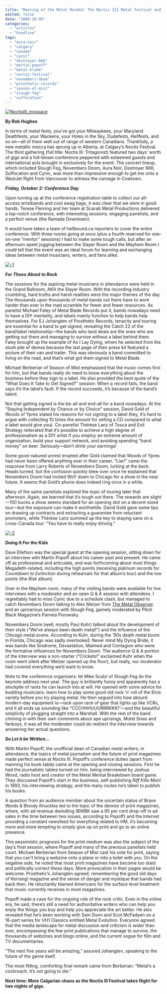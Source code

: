 ```yaml
---
title: "Meeting of the Metal Minded: The Noctis III Metal Festival and Conference"
edited: false
date: "2009-10-09"
categories:
  - "articles"
  - "headline"
tags:
  - "aura-noir"
  - "calgary"
  - "canada"
  - "cynic"
  - "destroyer-666"
  - "martin-popoff"
  - "metal-blade"
  - "noctis-festival"
  - "novembers-doom"
  - "prosthetic-records"
  - "season-of-mist"
  - "slough-feg"
  - "suffocation"
---
```


[![NoctisIII_myspace](http://www.hellbound.ca/wp-content/uploads/2009/10/NoctisIII_myspace.jpg "NoctisIII_myspace")](http://www.hellbound.ca/wp-content/uploads/2009/10/NoctisIII_myspace.jpg)

**By Rob Hughes**

In terms of metal fests, you’ve got your Milwaukees, your Maryland Deathfests, your Wackens, your Holes in the Sky, Dudefests, Hellfests, and so on—all of them well out of range of western Canadians. Thankfully, a new metallic mecca has sprung up in Alberta, at Calgary’s Noctis Festival. The third gathering (full title: Noctis III: Tritagonist) featured two days’ worth of gigs and a full-blown conference peppered with esteemed guests and international acts brought in exclusively for the event. The concert lineup, which included Slough Feg, Novembers Doom, Aura Noir, Destroyer 666, Suffocation and Cynic, was more than impressive enough to get me onto a WestJet flight from Vancouver to witness the carnage in Cowtown.

**_Friday, October 2: Conference Day_**

Upon turning up at the conference registration table to collect our all-access wristbands and cool swag bags, it was clear that we were in good hands. Terese Fleming and her team at Scarab Metal Productions delivered a top-notch conference, with interesting sessions, engaging panelists, and a perfect venue (the Ramada Downtown).

It would have taken a team of hellbound.ca reporters to cover the entire conference. With three rooms going at once (plus a fourth reserved for one-on-one “mentor” sessions) I had to make some tough calls, but after an afternoon spent jogging between the Slayer Room and the Mayhem Room I could tell that the event was an ideal forum for learning and exchanging ideas between metal musicians, writers, and fans alike.

[![-1](http://www.hellbound.ca/wp-content/uploads/2009/10/11-300x245.jpg "-1")](http://www.hellbound.ca/wp-content/uploads/2009/10/11.jpeg)

_**For Those About to Rock**_

The sessions for the aspiring metal musicians in attendance were held in the Grand Ballroom, AKA the Slayer Room. With the recording industry crumbling, hard truths and harsh realities were the major themes of the day. The thousands upon thousands of metal bands out there have to work harder than ever in the mad scramble for fewer and fewer resources. As panelist Michael Faley of Metal Blade Records put it, bands nowadays need to have a DIY mentality, and labels mainly function to help bands help themselves. For EJ Johangten of Prosthetic Records, tenacity and touring are essential for a band to get signed, revealing the Catch 22 of the band/label relationship—the bands who land deals are the ones who are getting out there and managing to survive without a label behind them. Faley brought up the example of As I Lay Dying, whom he selected from the slush pile of demos because the last page of their press kit featured a picture of their van and trailer. This was obviously a band committed to living on the road, and that’s what got them signed to Metal Blade.

Michael Berberian of Season of Mist emphasised that the music comes first for him, but that bands really do need to know everything about the business before they sign to a label. He also provided the best quote of the “What Does It Take to Get Signed?” session: When a record fails, the band says it’s the label’s fault. If the record succeeds, it’s because of the band’s talent.

Not that getting signed is the be-all and end-all for a band nowadays. At the “Staying Independent by Chance or by Choice” session, David Gold of Woods of Ypres stated his reasons for not signing to a label (hey, it’s hard to argue with collecting 10 times the amount for selling a CD compared to what a label would give you). Co-panelist Thérèse Lanz of Tosca and Exit Strategy reiterated that it’s possible to achieve a high degree of professionalism as a DIY artist if you employ an extreme amount of organization, build your support network, and avoiding spending “band money” on beer. Seriously—don’t drink your earnings!

Some good-natured unrest erupted after Gold claimed that Woods of Ypres had never been offered anything ever in their career. “Liar!” came the response from Larry Roberts of Novembers Doom, lurking at the back. Heads turned, but the confusion quickly blew over once he explained that Novembers Doom had invited WoY down to Chicago for a show in the near future. It seems that Gold’s phone does indeed ring once in a while.

Many of the same panelists explored the topic of touring later that afternoon. Again, we learned that it’s tough out there. The rewards are slight—100 bucks a show seems standard for an opening slot on a decent-sized tour—but the exposure can make it worthwhile. David Gold gave some tips on drawing up contracts and extracting a guarantee from reluctant promoters, while Thérèse Lanz summed up the key to staying sane on a cross-Canada tour: “You have to really enjoy driving.”

[![-2](http://www.hellbound.ca/wp-content/uploads/2009/10/2-300x201.jpg "-2")](http://www.hellbound.ca/wp-content/uploads/2009/10/2.jpeg)

**_Doing It For the Kids_**

Dave Ellefson was the special guest at the opening session, sitting down for an interview with Martin Popoff about his career past and present. He came off as professional and articulate, and was forthcoming about most things Megadeth-related, including the high points (receiving platinum records for _Countdown to Extinction_ during rehearsals for that album’s tour) and the low points (the _Risk_ album).

Over in the Mayhem room, many of the visiting bands were available for live interviews with a moderator and an open Q & A session with attendees. I regrettably had to miss Cynic due to a schedule clash, but managed to catch Novembers Doom talking to Alex Melzer from [The Metal Observer](http://www.metal-observer.com) and an uproarious session with Slough Feg, gamely moderated by Pitch Black Magazine’s Pamela Porowsky.

Novembers Doom (well, mostly Paul Kuhr) talked about the development of their style (“We’ve always been death metal!”) and the influence of the Chicago metal scene. According to Kuhr, during the ’90s death metal boom in Florida, Chicago was sadly overlooked. Never mind My Dying Bride; it was bands like Sindrome, Devastation, Maimed and Contagion who were the formative influences for Novembers Doom. The audience Q & A portion of the interview was a non-starter (“Crickets!” exclaimed Kuhr when the room went silent after Melzer opened up the floor), but really, our moderator had covered everything we’d want to know.

Note to the conference organizers: let Mike Scalzi of Slough Feg do the keynote address next year. The guy is brilliantly funny and apparently has a stockpile of rants he can launch into at will. He opened with some advice for budding musicians: learn how to play some good old rock ‘n’ roll of the Elvis variety before you try playing metal. He then segued into how absurd modern-day equipment is—rack upon rack of gear that lights up like VCRs, and it all ends up sounding like “CCCHHHUUURRRKKK!”—and the beautiful simplicity of plugging straight into a Marshall. With the rest of the band chiming in with their own comments about ape uprisings, Motel Sixes and fanboys, it was all the moderator could do redirect the interview towards answering her actual questions.

**_So Let it be Written…_**

With Martin Popoff, the unofficial dean of Canadian metal writers, in attendance, the topics of metal journalism and the future of print magazines made perfect sense at Noctis III. Popoff’s conference duties (apart from manning his book table) came at the opening and closing sessions. First he had the journalistic tables turned on him, being interviewed by Joshua Wood, radio host and creator of the Metal Mental Breakdown board game. They discussed Popoff’s start in the business, self-publishing _Riff Kills Man!_ in 1993, his interviewing strategy, and the many routes he’s taken to publish his books.

A question from an audience member about the uncertain status of Brave Words & Bloody Knuckles led to the topic of the demise of print magazines, where, with ad revenue dwindling (BWBK saw a 95 per cent drop-off in ad sales in the time between two issues, according to Popoff) and the Internet providing a constant newsfeed for everything related to HM, it’s becoming more and more tempting to simply give up on print and go to an online presence.

This pessimistic prognosis for the print medium was also the subject of the day’s final session, where Popoff and many of the previous panelists held court. Michael Berberian from Season of Mist cast his vote for print, saying that you can’t bring a webzine onto a plane or into a toilet with you. On the negative side, he noted that most print magazines have become too staid and politically correct these days. More provocation in their pages would be welcome. Prosthetic’s Johangten agreed, remembering the good old days of Kerrang! magazine and the sense of danger and mystique that bands had back then. He reluctantly blamed Americans for the surface level treatment that music currently receives in most magazines.

Popoff made a case for the ongoing role of the rock critic. Even in the online era, he said, there’s still a need for authoritative writers who can help you enjoy the things you buy and help you appreciate the art better. He also revealed that he’s been working with Sam Dunn and Scot McFadyen on a 16-part series for VH1 Classics entitled Metal Evolution. Everyone agreed that the media landscape for metal discussion and criticism is wider than ever, encompassing the few print publications that manage to survive, the thousands of webzines and blogs online, and the current vogue for film and TV documentaries.

“The next five years will be amazing,” assured Johangten, speaking to the future of the genre itself.

The most fitting, comforting final remark came from Berberian: “Metal’s a cockroach. It’s not going to die.”

**Next time: More Calgarian chaos as the Noctis III Festival takes flight for two nights of gigs.**
